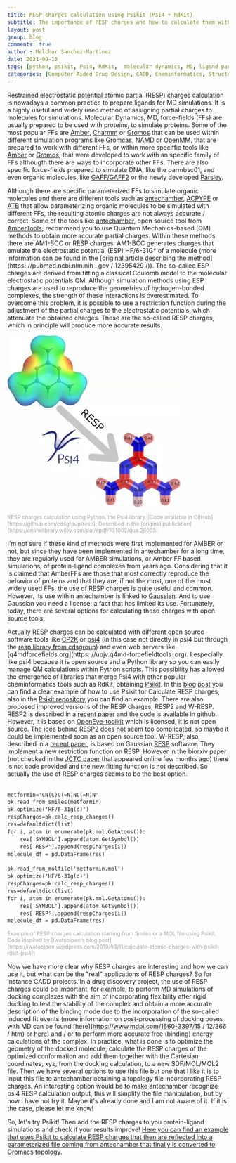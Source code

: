 ```yaml
---
title: RESP charges calculation using Psikit (Psi4 + RdKit)
subtitle: The importance of RESP charges and how to calculate them with open source tools
layout: post
group: blog
comments: true
author : Melchor Sanchez-Martinez
date: 2021-09-13
tags: [python, psikit, Psi4, RdKit,  molecular dynamics, MD, ligand parameterization, ligand setup]
categories: [Computer Aided Drug Design, CADD, Cheminformatics, Structure Based Drug Design, SBDD, Python libraries]
---
```

<!-- excerpt-start -->
Restrained electrostatic potential atomic partial (RESP) charges calculation is nowadays a common practice to prepare ligands for MD simulations. <!-- excerpt-end --> It is a highly useful and widely used method of assigning partial charges to molecules for simulations. Molecular Dynamics, MD, force-fields (FFs) are usually prepared to be used with proteins, to simulate proteins. Some of the most popular FFs are [Amber](http://ambermd.org), [Charmm](https://www.charmm.org) or [Gromos](http://www.gromos.net) that can be used within different simulation programs like [Gromcas](http://www.gromacs.org), [NAMD](https://www.ks.uiuc.edu/Research/namd/) or [OpenMM](https://github.com/openmm/openmm), that are prepared to work with different FFs, or within more speciffic tools like [Amber](http://ambermd.org) or [Gromos](http://www.gromos.net), that were developed to work with an specific family of FFs althougth there are ways to incorporate other FFs. There are also specific force-fields prepared to simulate DNA, like the parmbsc01, and even organic molecules, like [GAFF/GAFF2](http://ambermd.org/antechamber/gaff.html) or the newly developed [Parsley](https://openforcefield.org/community/news/general/introducing-openforcefield-1.0/).

Although there are specific parameterized FFs to simulate organic molecules and there are different tools such as [antechamber](http://ambermd.org/antechamber/ac.html), [ACPYPE](https://www.ccpn.ac.uk/v2-software/software/ACPYPE-folder) or [ATB](https://atb.uq.edu.au) that allow parameterizing organic molecules to be simulated with different FFs, the resulting atomic charges are not always accurate / correct. Some of the tools like [antechamber](http://ambermd.org/antechamber/ac.html), open source tool from [AmberTools](https://ambermd.org/AmberTools.php), recommend you to use Quantum Mechanics-based (QM) methods to obtain more accurate partial charges. Within these methods there are AM1-BCC or RESP charges. AM1-BCC generates charges that emulate the electrostatic potential (ESP) HF/6-31G* of a molecule (more information can be found in the [original article describing the method](https: //pubmed.ncbi.nlm.nih . gov / 12395429 /)). The so-called ESP charges are derived from fitting a classical Coulomb model to the molecular electrostatic potentials QM. Although simulation methods using ESP charges are used to reproduce the geometries of hydrogen-bonded complexes, the strength of these interactions is overestimated. To overcome this problem, it is possible to use a restriction function during the adjustment of the partial charges to the electrostatic potentials, which attenuate the obtained charges. These are the so-called RESP charges, which in principle will produce more accurate results.

<img src="https://raw.githubusercontent.com/MelchorSanchez/MelchorSanchez.github.io/master/static/img/blog/20191211_10.1002_qua.26035.webp" alt="RESP charges calculation using Python, the Psi4 library. [Code available in GitHub](https://github.com/cdsgroup/resp); Described in the [original publication](https://onlinelibrary.wiley.com/doi/epdf/10.1002/qua.26035)" title="RESP charges calculation using Python, the Psi4 library.. [Code available in GitHub](https://github.com/cdsgroup/resp); Described in the [original publication](https://onlinelibrary.wiley.com/doi/epdf/10.1002/qua.26035)" class="img-responsive center-block">
<p style="font-size:12px;color:darkgrey" class="text-center">RESP charges calculation using Python, the Psi4 library. [Code available in GitHub](https://github.com/cdsgroup/resp); Described in the [original publication](https://onlinelibrary.wiley.com/doi/epdf/10.1002/qua.26035)</p>

I'm not sure if these kind of methods were first implemented for AMBER or not, but since they have been implemented in antechamber for a long time, they are regularly used for AMBER simulations, or Amber FF based simulations, of protein-ligand complexes from years ago. Considering that it is claimed that AmberFFs are those that most correctly reproduce the behavior of proteins and that they are, if not the most, one of the most widely used FFs, the use of RESP charges is quite useful and common. However, its use within antechamber is linked to [Gaussian](https://gaussian.com). And to use Gaussian you need a license; a fact that has limited its use. Fortunately, today, there are several options for calculating these charges with open source tools.

Actually RESP charges can be calculated with different open source software tools like [CP2K](https://www.cp2k.org/howto:resp) or [psi4](https://psicode.org) (in this case not directly in psi4 but through the [resp library from cdsgroup](https://github.com/cdsgroup/resp)) and even web servers like [q4mdforcefields.org](https: //upjv.q4md-forcefieldtools .org). I especially like psi4 because it is open source and a Python library so you can easily manage QM calculations within Python scripts. This possibility has allowed the emergence of libraries that merge Psi4 with other popular cheminformatics tools such as RdKit, obtaining [Psikit](https://github.com/Mishima-syk/psikit). In this [blog post](https://iwatobipen.wordpress.com/2019/03/11/calculate-atomic-charges-with-psikit-rdkit-psi4/) you can find a clear example of how to use Psikit for Calculate RESP charges, also in the [Psikit repository](https://github.com/Mishima-syk/psikit) you can find an example. There are also proposed improved versions of the RESP charges, RESP2 and W-RESP. RESP2 is described in a [recent paper](https://www.nature.com/articles/s42004-020-0291-4) and the code is available in github. However, it is based on [OpenEye-toolkit](https://docs.eyesopen.com/toolkits/python/index.html) which is licensed, it is not open source. The idea behind RESP2 does not seem too complicated, so maybe it could be implemented soon as an open source tool. W-RESP, also described in a [recent paper](https://www.biorxiv.org/content/10.1101/2020.09.14.296012v1.full.pdf), is based on Gaussian [RESP](q4md-forcefieldtools.org) software. They implement a new restriction function on RESP. However in the biorxiv paper (not checked in the [JCTC paper](https://pubs.acs.org/doi/abs/10.1021/acs.jctc.0c00976) that appeared online few months ago) there is not code provided and the new fitting function is not described. So actually the use of RESP charges seems to be the best option.

~~~html

metformin='CN(C)C(=N)NC(=N)N'
pk.read_from_smiles(metformin)
pk.optimize('HF/6-31g(d)')
respCharges=pk.calc_resp_charges()
res=defaultdict(list)
for i, atom in enumerate(pk.mol.GetAtoms()):
    res['SYMBOL'].append(atom.GetSymbol())
    res['RESP'].append(respCharges[i])
molecule_df = pd.DataFrame(res)

pk.read_from_molfile('metformin.mol')
pk.optimize('HF/6-31g(d)')
respCharges=pk.calc_resp_charges()
res=defaultdict(list)
for i, atom in enumerate(pk.mol.GetAtoms()):
    res['SYMBOL'].append(atom.GetSymbol())
    res['RESP'].append(respCharges[i])
molecule_df = pd.DataFrame(res)

~~~
<p style="font-size:12px;color:darkgrey" class="text-center">Example of RESP charges calculation starting from Smiles or a MOL file using Psikit. Code inspired by [Iwatobipen's blog post](https://iwatobipen.wordpress.com/2019/03/11/calculate-atomic-charges-with-psikit-rdkit-psi4/) </p>

Now we have more clear why RESP charges are interesting and how we can use it, but what can be the "real" applications of RESP charges? So for instance CADD projects. In a drug discovery project, the use of RESP charges could be important, for example, to perform MD simulations of docking complexes with the aim of incorporating flexibility after rigid docking to test the stability of the complex and obtain a more accurate description of the binding mode due to the incorporation of the so-called induced fit events (more information on post-processing of docking poses with MD can be found [here](https://www.mdpi.com/1660-3397/15 / 12/366 / htm) or [here](https://onlinelibrary.wiley.com/doi/abs/10.1002/wcms.1320)) and / or to perform more accurate free (binding) energy calculations of the complex. In practice, what is done is to optimize the geometry of the docked molecule, calculate the RESP charges of the optimized conformation and add them together with the Cartesian coordinates, xyz, from the docking calculation, to a new SDF/MOL/MOL2 file. Then we have several options to use this file but one that I like it is to input this file to antechamber obtaining a topology file incorporating RESP charges. An interesting option would be to make antechamber recognize psi4 RESP calculation output, this will simplify the file manipulation, but by now I have not try it. Maybe it's already done and I am not aware of it. If it is the case, please let me know!

 So, let's try Psikit! Then add the RESP charges to you protein-ligand simulations and check if your results improve! [Here you can find an example that uses Psikit to calculate RESP charges that then are reflected into a parameterized file coming from antechamber that finally is converted to Gromacs topology](https://github.com/MelchorSanchez/blog_post_example_scripts/blob/main/resp_calculation.py).

